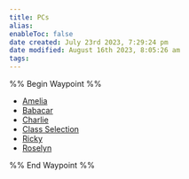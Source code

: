 ```yaml
---
title: PCs
alias: 
enableToc: false
date created: July 23rd 2023, 7:29:24 pm
date modified: August 16th 2023, 8:05:26 am
tags: 
---
```

%% Begin Waypoint %%
- [Amelia](PCs/Amelia.md)
- [Babacar](PCs/Babacar.md)
- [Charlie](PCs/Charlie.md)
- [Class Selection](PCs/Class%20Selection.md)
- [Ricky](PCs/Ricky.md)
- [Roselyn](PCs/Roselyn.md)

%% End Waypoint %%
